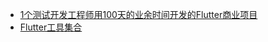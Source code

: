 


* [1个测试开发工程师用100天的业余时间开发的Flutter商业项目](https://github.com/hekaiyou/jedi)
* [Flutter工具集合](https://github.com/AweiLoveAndroid/Flutter-learning/)
